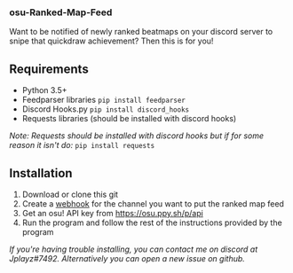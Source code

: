 ### osu-Ranked-Map-Feed
Want to be notified of newly ranked beatmaps on your discord server to snipe that quickdraw achievement? Then this is for you!


## Requirements
- Python 3.5+
- Feedparser libraries
  `pip install feedparser`
- Discord Hooks.py
  `pip install discord_hooks`
- Requests libraries (should be installed with discord hooks)

_Note: Requests should be installed with discord hooks but if for some reason it isn't do:_
  `pip install requests`
  
## Installation
1. Download or clone this git
2. Create a [webhook](https://support.discordapp.com/hc/en-us/articles/228383668-Intro-to-Webhooks) for the channel you want to put the ranked map feed
3. Get an osu! API key from https://osu.ppy.sh/p/api
4. Run the program and follow the rest of the instructions provided by the program

_If you're having trouble installing, you can contact me on discord at Jplayz#7492. Alternatively you can open a new issue on github._
